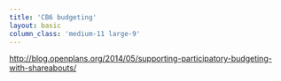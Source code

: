 ```yaml
---
title: 'CB6 budgeting'
layout: basic
column_class: 'medium-11 large-9'
---
```


http://blog.openplans.org/2014/05/supporting-participatory-budgeting-with-shareabouts/

